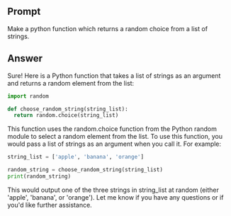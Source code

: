 ## Prompt
Make a python function which returns a random choice from a list of strings.

## Answer
Sure! Here is a Python function that takes a list of strings as an argument and returns a random element from the list:

```python
import random

def choose_random_string(string_list):
  return random.choice(string_list)
```

This function uses the random.choice function from the Python random module to select a random element from the list. To use this function, you would pass a list of strings as an argument when you call it. For example:

```python
string_list = ['apple', 'banana', 'orange']

random_string = choose_random_string(string_list)
print(random_string)
```

This would output one of the three strings in string_list at random (either 'apple', 'banana', or 'orange'). Let me know if you have any questions or if you'd like further assistance.